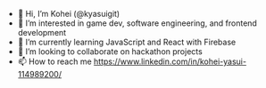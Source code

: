 - 👋 Hi, I’m Kohei (@kyasuigit)
- 👀 I’m interested in game dev, software engineering, and frontend development
- 🌱 I’m currently learning JavaScript and React with Firebase
- 💞️ I’m looking to collaborate on hackathon projects
- 📫 How to reach me https://www.linkedin.com/in/kohei-yasui-114989200/

<!---
kyasuigit/kyasuigit is a ✨ special ✨ repository because its `README.md` (this file) appears on your GitHub profile.
You can click the Preview link to take a look at your changes.
--->
